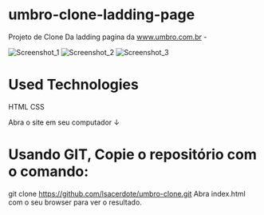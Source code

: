 # umbro-clone-ladding-page
Projeto de Clone Da ladding pagina da www.umbro.com.br -

![Screenshot_1](https://user-images.githubusercontent.com/107942374/211093839-686243a7-b3cb-4f95-930e-a8ff7c841f36.png)
![Screenshot_2](https://user-images.githubusercontent.com/107942374/211093841-f6d20f80-84c8-4002-a816-3ed20679f36e.png)
![Screenshot_3](https://user-images.githubusercontent.com/107942374/211093848-bf133beb-ae46-4180-80ed-c9761f1f4410.png)


# Used Technologies
HTML
CSS

 
Abra o site em seu computador  ↓
# Usando GIT, Copie o repositório com o comando:

git clone https://github.com/lsacerdote/umbro-clone.git
Abra index.html com o seu browser para ver o resultado.
